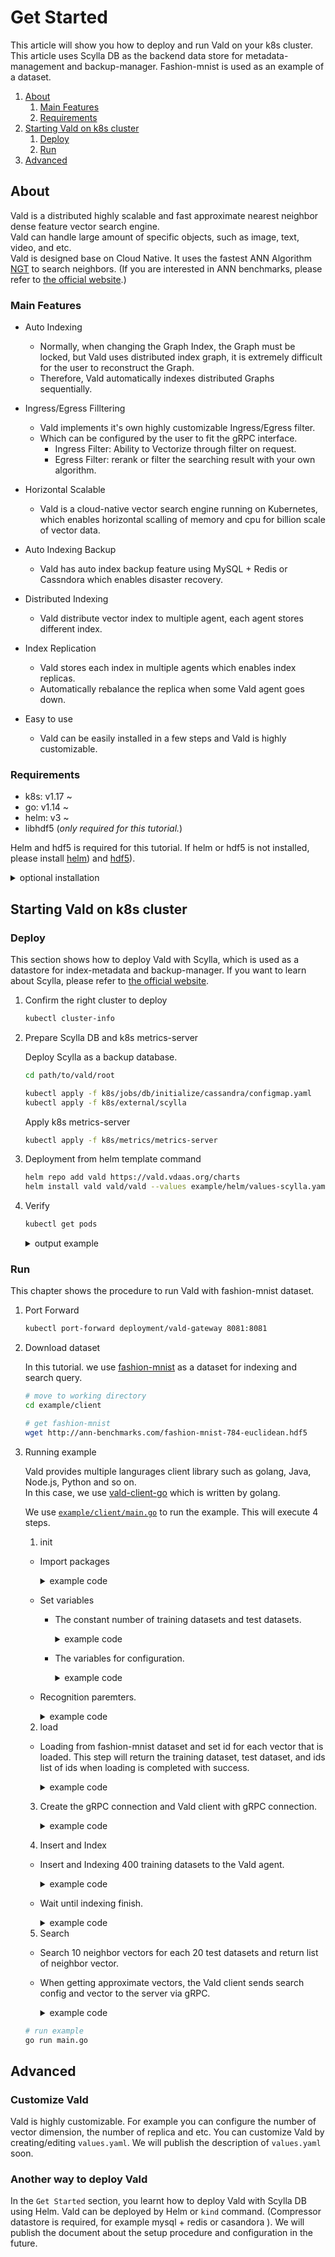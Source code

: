 # Get Started

This article will show you how to deploy and run Vald on your k8s cluster.
This article uses Scylla DB as the backend data store for metadata-management and backup-manager.
Fashion-mnist is used as an example of a dataset.

1. [About](#About)
    1. [Main Features](#Main-Features)
    2. [Requirements](#Requirements)
2. [Starting Vald on k8s cluster](#Starting-Vald-on-k8s-cluster)
    1. [Deploy](#Deploy)
    2. [Run](#Run)
3. [Advanced](#Advanced)

## About

Vald is a distributed highly scalable and fast approximate nearest neighbor dense feature vector search engine.<br>
Vald can handle large amount of specific objects, such as image, text, video, and etc.<br>
Vald is designed base on Cloud Native.
It uses the fastest ANN Algorithm [NGT](https://github.com/yahoojapan/NGT) to search neighbors.
(If you are interested in ANN benchmarks, please refer to [the official website](http://ann-benchmarks.com/).)

### Main Features

- Auto Indexing
    - Normally, when changing the Graph Index, the Graph must be locked, but Vald uses distributed index graph, it is extremely difficult for the user to reconstruct the Graph.
    - Therefore, Vald automatically indexes distributed Graphs sequentially.

- Ingress/Egress Filltering
    - Vald implements it's own highly customizable Ingress/Egress filter.
    - Which can be configured by the user to fit the gRPC interface.
        - Ingress Filter: Ability to Vectorize through filter on request.
        - Egress Filter: rerank or filter the searching result with your own algorithm.

- Horizontal Scalable
    - Vald is a cloud-native vector search engine running on Kubernetes, which enables horizontal scalling of memory and cpu for billion scale of vector data.

- Auto Indexing Backup
    - Vald has auto index backup feature using MySQL + Redis or Cassndora which enables disaster recovery.

- Distributed Indexing
    - Vald distribute vector index to multiple agent, each agent stores different index.

- Index Replication
    - Vald stores each index in multiple agents which enables index replicas.
    - Automatically rebalance the replica when some Vald agent goes down.

- Easy to use
    - Vald can be easily installed in a few steps and Vald is highly customizable.

### Requirements

- k8s:  v1.17 ~
- go:   v1.14 ~
- helm: v3 ~
- libhdf5 (_only required for this tutorial._)

Helm and hdf5 is required for this tutorial. If helm or hdf5 is not installed, please install [helm](https://helm.sh/docs/intro/install)) and [hdf5](https://www.hdfgroup.org/)).

<details><summary>optional installation</summary><br>
install helm

```bash
curl https://raw.githubusercontent.com/helm/helm/master/scripts/get-helm-3 | bash
```
install hdf5
```bash
## yum
yum install -y hdf5-devel

## apt
apt-get install libhdf5-serial-dev

## homebrew
brew install hdf5
```
</details>

## Starting Vald on k8s cluster

### Deploy

This section shows how to deploy Vald with Scylla, which is used as a datastore for index-metadata and backup-manager.
If you want to learn about Scylla, please refer to [the official website](https://www.scylladb.com/).

1. Confirm the right cluster to deploy

    ```bash
    kubectl cluster-info
    ```

2. Prepare Scylla DB and k8s metrics-server

    Deploy Scylla as a backup database.

    ```bash
    cd path/to/vald/root 
    
    kubectl apply -f k8s/jobs/db/initialize/cassandra/configmap.yaml
    kubectl apply -f k8s/external/scylla
    ```

    Apply k8s metrics-server

    ```bash
    kubectl apply -f k8s/metrics/metrics-server
    ```

3. Deployment from helm template command

    ```bash
    helm repo add vald https://vald.vdaas.org/charts
    helm install vald vald/vald --values example/helm/values-scylla.yaml
    ```

4. Verify

    ```bash
    kubectl get pods
    ```

    <details><summary>output example</summary><br>
    If the deployment is successful, you can check the following information.

    ```bash
    NAME                                       READY   STATUS    RESTARTS   AGE
    scylla-0                                   1/1     Running   0          13m
    scylla-1                                   1/1     Running   0          12m
    scylla-2                                   1/1     Running   0          10m
    vald-agent-ngt-0                           1/1     Running   0          5m49s
    vald-agent-ngt-1                           1/1     Running   0          5m49s
    vald-agent-ngt-2                           1/1     Running   0          5m49s
    vald-agent-ngt-3                           1/1     Running   0          5m49s
    vald-agent-ngt-4                           1/1     Runnnig   0          5m49s
    vald-discoverer-97c88678b-wj6xn            1/1     Running   0          5m49s
    vald-gateway-5bf95f8d97-2v76g              1/1     Running   0          5m49s
    vald-gateway-5bf95f8d97-5wtb2              1/1     Running   0          78s
    vald-gateway-5bf95f8d97-7d6j7              1/1     Running   0          78s
    vald-gateway-5bf95f8d97-gx45c              1/1     Running   0          5m49s
    vald-gateway-5bf95f8d97-kx2c5              1/1     Running   0          78s
    vald-gateway-5bf95f8d97-np2lc              1/1     Running   0          5m49s
    vald-manager-backup-6c9695b69b-9xngp       1/1     Running   0          5m49s
    vald-manager-backup-6c9695b69b-jvwft       1/1     Running   0          5m49s
    vald-manager-backup-6c9695b69b-mjs2r       1/1     Running   0          5m49s
    vald-manager-compressor-6c95bdbfb5-m5t7t   1/1     Running   0          5m49s
    vald-manager-compressor-6c95bdbfb5-q8hc6   1/1     Running   0          5m49s
    vald-manager-compressor-6c95bdbfb5-zp8hb   1/1     Running   0          5m49s
    vald-manager-index-59676f54bb-nzfwt        1/1     Running   0          5m49s
    vald-meta-559744db-bcrdw                   1/1     Running   0          5m49s
    vald-meta-559744db-hz7gd                   1/1     Running   0          5m49s
    ```
    </details>

### Run

This chapter shows the procedure to run Vald with fashion-mnist dataset.

1. Port Forward

    ```bash
    kubectl port-forward deployment/vald-gateway 8081:8081
    ```

2. Download dataset

    In this tutorial. we use [fashion-mnist](https://github.com/zalandoresearch/fashion-mnist) as a dataset for indexing and search query.

    ```bash
    # move to working directory
    cd example/client
    
    # get fashion-mnist
    wget http://ann-benchmarks.com/fashion-mnist-784-euclidean.hdf5
    ```

3. Running example

    Vald provides multiple langurages client library such as golang, Java, Node.js, Python and so on.<br>
    In this case, we use [vald-client-go](https://github.com/vdaas/vald-client-go) which is written by golang.

    We use [`example/client/main.go`](../../example/client/main.go) to run the example.
    This will execute 4 steps.
    1. init
    - Import packages
        <details><summary>example code</summary><br>

        ```go
        package main

        import (
            "context"
            "encoding/json"
            "flag"
            "time"

            "github.com/kpango/fuid"
            "github.com/kpango/glg"
            "github.com/vdaas/vald-client-go/gateway/vald"
            "github.com/vdaas/vald-client-go/payload"

            "gonum.org/v1/hdf5"
            "google.golang.org/grpc"
        )
        ```
        </details>
    - Set variables
        - The constant number of training datasets and test datasets.
            <details><summary>example code</summary><br>

            ```go
            const (
                insertCount = 400
                testCount = 20
            )
            ```
            </details>

        - The variables for configuration.
            <details><summary>example code</summary><br>

            ```go
            const (
                datasetPath         string
                grpcServerAddr      string
                indexingWaitSeconds uint
            )
            ```
            </details>
    - Recognition paremters.
        <details><summary>example code</summary><br>
        
        ```go
        func init() {
	        flag.StringVar(&datasetPath, "path", "fashion-mnist-784-euclidean.hdf5", "set dataset path")
	        flag.StringVar(&grpcServerAddr, "addr", "127.0.0.1:8081", "set gRPC server address")
	        flag.UintVar(&indexingWaitSeconds, "wait", 60, "set indexing wait seconds")
	        flag.Parse()
        }
        ```
        </details>
    2. load
    - Loading from fashion-mnist dataset and set id for each vector that is loaded. This step will return the training dataset, test dataset, and ids list of ids when loading is completed with success.
        <details><summary>example code</summary><br>

        ```go
        ids, train, test, err := load(datasetPath)
        if err != nil {
            glg.Fatal(err)
        }
        ```
        </details>
    3. Create the gRPC connection and Vald client with gRPC connection.
        <details><summary>example code</summary><br>

        ```go
        ctx := context.Background()

        conn, err := grpc.DialContext(ctx, grpcServerAddr, grpc.WithInsecure())
        if err != nil {
            glg.Fatal(err)
        }

        client := vald.NewValdClient(conn)
        ```
        </details>
    4. Insert and Index
    - Insert and Indexing 400 training datasets to the Vald agent.
        <details><summary>example code</summary><br>

        ```go
        for i := range ids [:insertCount] {
            if i%10 == 0 {
                glg.Infof("Inserted %d", i)
            }
            _, err := client.Insert(ctx, &payload.Object_Vector{
                Id: ids[i],
                Vector: train[i],
            })
            if err != nil {
                glg.Fatal(err)
            }
        }
        ```
        </details>
    - Wait until indexing finish.
        <details><summary>example code</summary><br>

        ```go
        glg.Info("Wait for indexing to finish")
        time.Sleep(time.Duration(indexingWaitSeconds) * time.Second)
        ```
        </details>
    5. Search
    - Search 10 neighbor vectors for each 20 test datasets and return list of neighbor vector.
    - When getting approximate vectors, the Vald client sends search config and vector to the server via gRPC.
        <details><summary>example code</summary><br>

        ```go
        glg.Infof("Start search %d times", testCount)
        for i, vec := range test[:testCount] {
            res, err := client.Seach(ctx, &payload.Search_Request){
                Vector: vec,
                Config: &payload.Search_Config{
                    Num: 10,
                    Radius: -1,
                    Epsilon: 0.01,
                }
            }
            if err != nil {
                glg.Fatal(err)
            }

            b, _ := json.MarshalIndent(res.GetResults(), "", " ")
            glg.Infof("%d - Results : %s\n\n", i+1, string(b))
            time.Sleep(1 * time.Second)
        }
        ```
        </details>

    ```bash
    # run example
    go run main.go
    ```

## Advanced

### Customize Vald

Vald is highly customizable.
For example you can configure the number of vector dimension, the number of replica and etc.
You can customize Vald by creating/editing `values.yaml`.
We will publish the description of `values.yaml` soon.

### Another way to deploy Vald

In the `Get Started` section, you learnt how to deploy Vald with Scylla DB using Helm.
Vald can be deployed by Helm or `kind` command. (Compressor datastore is required, for example mysql + redis or casandora ).
We will publish the document about the setup procedure and configuration in the future.
